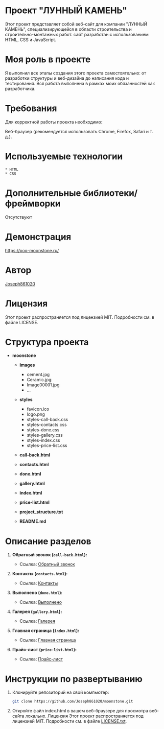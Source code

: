 # Проект "ЛУННЫЙ КАМЕНЬ"
Этот проект представляет собой веб-сайт для компании "ЛУННЫЙ КАМЕНЬ", специализирующейся в области строительства и строительно-монтажных работ.
сайт разработан с использованием HTML, CSS и JavaScript.
# Моя роль в проекте
Я выполнил все этапы создания этого проекта самостоятельно: от разработки структуры и веб-дизайна до написания кода и тестирования. Вся работа выполнена в рамках моих обязанностей как разработчика.
# Требования
Для корректной работы проекта необходимо:

Веб-браузер (рекомендуется использовать Chrome, Firefox, Safari и т. д.).

# Используемые технологии
    * HTML
    * CSS
    
# Дополнительные библиотеки/фреймворки
Отсутствуют

# Демонстрация

https://ooo-moonstone.ru/

# Автор
[Joseph861020](https://github.com/Joseph861020)

# Лицензия
Этот проект распространяется под лицензией MIT. Подробности см. в файле LICENSE.

# Структура проекта


- **moonstone**
  - **images**
    - cement.jpg
    - Ceramic.jpg
    - Image00001.jpg
    - ...
  
  - **styles**
    - favicon.ico
    - logo.png
    - styles-call-back.css
    - styles-contacts.css
    - styles-done.css
    - styles-gallery.css
    - styles-index.css
    - styles-price-list.css
  
  - **call-back.html**
  - **contacts.html**
  - **done.html**
  - **gallery.html**
  - **index.html**
  - **price-list.html**
  - **project_structure.txt**
  - **README.md**
# Описание разделов

1. **Обратный звонок (`call-back.html`):**
   - Ссылка: [Обратный звонок](call-back.html)

2. **Контакты (`contacts.html`):**
   - Ссылка: [Контакты](contacts.html)

3. **Выполнено (`done.html`):**
   - Ссылка: [Выполнено](done.html)

4. **Галерея (`gallery.html`):**
   - Ссылка: [Галерея](gallery.html)

5. **Главная страница (`index.html`):**
   - Ссылка: [Главная страница](index.html)

6. **Прайс-лист (`price-list.html`):**
   - Ссылка: [Прайс-лист](price-list.html)

# Инструкции по развертыванию

1. Клонируйте репозиторий на свой компьютер:

   ```bash
   git clone https://github.com/Joseph861020/moonstone.git

2. Откройте файл index.html в вашем веб-браузере для просмотра веб-сайта локально.
Лицензия
Этот проект распространяется под лицензией MIT. Подробности см. в файле [LICENSE.txt](LICENSE.txt).
